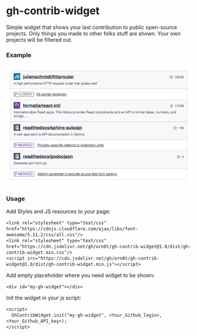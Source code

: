 # gh-contrib-widget
Simple widget that shows your last contribution to public open-source projects.
Only things you made to other folks stuff are shown. Your own projects will be filtered out.

### Example

![Widget preview](example-preview.png)

### Usage

Add Styles and JS resources to your page:
```
<link rel="stylesheet" type="text/css" href="https://cdnjs.cloudflare.com/ajax/libs/font-awesome/5.11.2/css/all.css"/>
<link rel="stylesheet" type="text/css" href="https://cdn.jsdelivr.net/gh/orn0t/gh-contrib-widget@1.0/dist/gh-contrib-widget.min.css"/>
<script src="https://cdn.jsdelivr.net/gh/orn0t/gh-contrib-widget@1.0/dist/gh-contrib-widget.min.js"></script>
```
Add empty placeholder where you need widget to be shown:
```
<div id="my-gh-widget"></div>
```
Init the widget in your js script:
```
<script>
  GhContribWidget.init("my-gh-widget", <Your_Github_login>, <Your_Github_API_key>);
</script>
```
